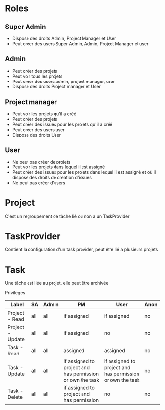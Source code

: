 Roles
=====
## Super Admin
- Dispose des droits Admin, Project Manager et User
- Peut créer des users Super Admin, Admin, Project Manager et user

## Admin
- Peut créer des projets
- Peut voir tous les projets
- Peut créer des users admin, project manager, user
- Dispose des droits Project manager et User

## Project manager
- Peut voir les projets qu'il a créé
- Peut créer des projets
- Peut créer des issues pour les projets qu'il a créé
- Peut créer des users user
- Dispose des droits User

## User
- Ne peut pas créer de projets
- Peut voir les projets dans lequel il est assigné
- Peut créer des issues pour les projets dans lequel il est assigné et où il dispose des droits de creation d'issues
- Ne peut pas créer d'users

Project
=======
C'est un regroupement de tâche lié ou non a un TaskProvider

TaskProvider
============
Contient la configuration d'un task provider, peut être lié a plusieurs projets

Task
====
Une tâche est liée au projet, elle peut être archivée





Privileges

Label | SA | Admin | PM | User | Anon 
------|---|---|---|---|---
Project - Read | all | all | if assigned | if assigned | no
Project - Update | all | all | if assigned | no | no
Task - Read | all | all | assigned | assigned | no
Task - Update | all | all | if assigned to project and has permission or own the task | if assigned to project and has permission or own the task | no
Task - Delete | all | all | if assigned to project and has permission | no | no

